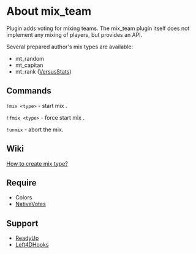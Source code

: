 # About mix_team
Plugin adds voting for mixing teams. The mix_team plugin itself does not implement any mixing of players, but provides an API. 

Several prepared author's mix types are available:
* mt_random
* mt_capitan
* mt_rank ([VersusStats](https://github.com/TouchMe-Inc/l4d2_versus_stats))

## Commands
`!mix <type>` - start mix <type>.

`!fmix <type>` - force start mix <type>.

`!unmix` - abort the mix.

## Wiki
[How to create mix type?](https://github.com/TouchMe-Inc/l4d2_mix_team/wiki/How-to-create-mix-type%3F)

## Require
* Colors
* [NativeVotes](https://github.com/sapphonie/sourcemod-nativevotes-updated)

## Support
* [ReadyUp](https://github.com/SirPlease/L4D2-Competitive-Rework/blob/master/addons/sourcemod/scripting/readyup.sp)
* [Left4DHooks](https://github.com/SilvDev/Left4DHooks)

